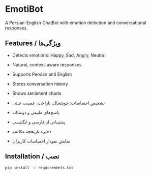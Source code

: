 # EmotiBot

A Persian-English ChatBot with emotion detection and conversational responses.

## Features / ویژگی‌ها
- Detects emotions: Happy, Sad, Angry, Neutral
- Natural, context-aware responses
- Supports Persian and English
- Stores conversation history
- Shows sentiment charts

- تشخیص احساسات: خوشحال، ناراحت، عصبی، خنثی
- پاسخ‌های طبیعی و دوستانه
- پشتیبانی از فارسی و انگلیسی
- ذخیره تاریخچه مکالمه
- نمایش نمودار احساسات کاربران

## Installation / نصب
```bash
pip install -r requirements.txt
